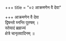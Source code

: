 +++
title = "०२ आक्रमणेन वै देवा"

+++
आक्रमणेन वै देवा  
द्विषन्तो घ्नन्ति पूरुषम् ।  
स्तेयादं ब्रह्मज्यं  
क्षेत्रे चानृतवादिनम् ॥
